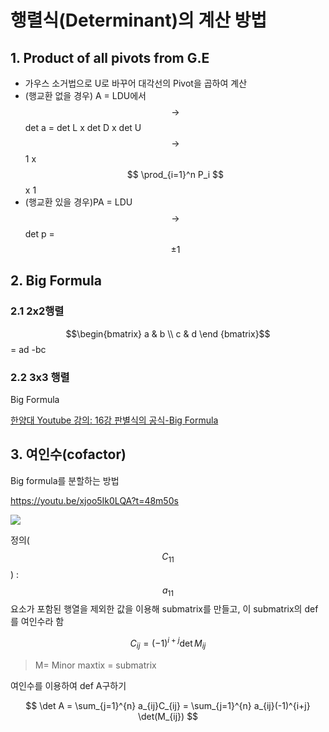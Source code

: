 # 행렬식(Determinant)의 계산 방법


## 1. Product of all pivots from G.E
- 가우스 소거법으로 U로 바꾸어 대각선의 Pivot을 곱하여 계산
- (행교환 없을 경우) A = LDU에서 $$\rightarrow$$ det a = det L x det D x det U $$\rightarrow$$ 1 x $$ \prod_{i=1}^n P_i $$ x 1  
- (행교환 있을 경우)PA = LDU $$\rightarrow$$ det p = $$\pm 1 $$
     

## 2. Big Formula

### 2.1 2x2행렬
$$\begin{bmatrix}
a & b \\
c & d \end
{bmatrix}$$ = ad -bc

### 2.2 3x3 행렬

Big Formula

[한양대 Youtube 강의: 16강 판별식의 공식-Big Formula
](https://youtu.be/xjoo5Ik0LQA?t=30m19s)





## 3. 여인수(cofactor)
Big formula를 분할하는 방법

https://youtu.be/xjoo5Ik0LQA?t=48m50s

![](https://www.mathsisfun.com/algebra/images/matrix-minors1.gif)

정의($$C_{11}$$) : $$a_{11}$$ 요소가 포함된 행열을 제외한 값을 이용해 submatrix를 만들고, 이 submatrix의 def 를 여인수라 함


$$ C_{ij} = (-1)^{i+j} \det M_{ij}  $$
> M= Minor maxtix = submatrix 

여인수를 이용하여 def A구하기 

$$ \det A =    \sum_{j=1}^{n} a_{ij}C_{ij} = \sum_{j=1}^{n} a_{ij}(-1)^{i+j} \det(M_{ij})        $$

